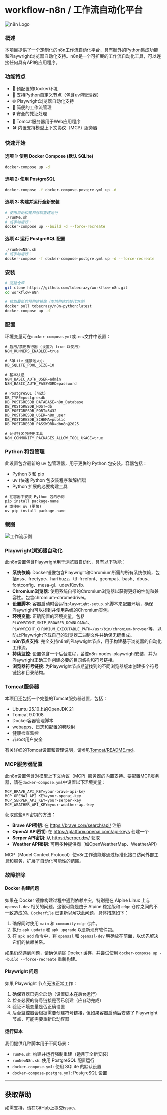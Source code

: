 # workflow-n8n / 工作流自动化平台

![n8n Logo](https://user-images.githubusercontent.com/10284570/173569848-c624317f-42b1-45a6-ab09-f0ea3c247648.png)

### 概述
本项目提供了一个定制化的n8n工作流自动化平台，具有额外的Python集成功能和Playwright浏览器自动化支持。n8n是一个可扩展的工作流自动化工具，可以连接任何具有API的应用程序。

### 功能特点
- 🚀 预配置的Docker环境
- 🐍 支持Python自定义节点（包含uv包管理器）
- 🌐 Playwright浏览器自动化支持
- 🔄 简便的工作流管理
- 🔒 安全的凭证处理
- 🐳 Tomcat服务器用于Web应用程序
- 🛠️ 内置支持模型上下文协议（MCP）服务器

### 快速开始

#### 选项 1: 使用 Docker Compose (默认 SQLite)
```bash
docker-compose up -d
```

#### 选项 2: 使用 PostgreSQL
```bash
docker-compose -f docker-compose-postgre.yml up -d
```

#### 选项 3: 构建并运行全新安装
```bash
# 使用自动构建和强制重建运行
./runMe.sh
# 或手动运行：
docker-compose up --build -d --force-recreate
```

#### 选项 4: 运行 PostgreSQL 配置
```bash
./runNewN8n.sh
# 或手动运行：
docker-compose -f docker-compose-postgre.yml up -d --force-recreate
```

### 安装
```bash
# 克隆仓库
git clone https://github.com/tobecrazy/workflow-n8n.git
cd workflow-n8n

# 拉取最新的预构建镜像（本地构建的替代方案）
docker pull tobecrazy/n8n-python:latest
docker-compose up -d
```

### 配置
环境变量可在`docker-compose.yml`或`.env`文件中设置：
```
# 启用/禁用执行器 (设置为 true 以使用)
N8N_RUNNERS_ENABLED=true

# SQLite 连接池大小
DB_SQLITE_POOL_SIZE=10

# 基本认证
N8N_BASIC_AUTH_USER=admin
N8N_BASIC_AUTH_PASSWORD=password

# PostgreSQL (可选)
DB_TYPE=postgresdb
DB_POSTGRESDB_DATABASE=n8n_Database
DB_POSTGRESDB_HOST=db
DB_POSTGRESDB_PORT=5432
DB_POSTGRESDB_USER=n8n_user
DB_POSTGRESDB_SCHEMA=public
DB_POSTGRESDB_PASSWORD=dbn8n@2025

# 允许社区包使用工具
N8N_COMMUNITY_PACKAGES_ALLOW_TOOL_USAGE=true
```

### Python 和包管理

此设置包含最新的 uv 包管理器，用于更快的 Python 包安装。容器包括：
- Python 3 和 pip
- uv (快速 Python 包安装程序和解析器)
- Python 扩展的必要构建工具
```
# 在容器中安装 Python 包的示例
pip install package-name
# 或使用 uv (更快)
uv pip install package-name
```

### 截图
![工作流示例](n8n_mcp_demo.gif)

### Playwright浏览器自动化
此n8n设置包含Playwright用于浏览器自动化，具有以下功能：

- **系统依赖**: Docker镜像包含Playwright和Chromium所需的所有系统依赖，包括nss、freetype、harfbuzz、ttf-freefont、gcompat、bash、dbus、fontconfig、mesa-gl、udev和xvfb。
- **Chromium浏览器**: 使用系统自带的Chromium浏览器以获得更好的性能和兼容性。包含chromium-chromedriver。
- **设置脚本**: 容器启动时会运行`playwright-setup.sh`脚本来配置环境，确保Playwright可以找到并使用系统的Chromium实例。
- **环境变量**: 正确配置的环境变量，包括`PLAYWRIGHT_SKIP_BROWSER_DOWNLOAD=1`、`PLAYWRIGHT_CHROMIUM_EXECUTABLE_PATH=/usr/bin/chromium-browser`等，以防止Playwright下载自己的浏览器二进制文件并确保无缝集成。
- **n8n节点支持**: 完全支持n8n的Playwright节点，用于构建基于浏览器的自动化工作流。
- **持续监控**: 设置包含一个后台进程，监控n8n-nodes-playwright安装，并为Playwright正确工作创建必要的目录结构和符号链接。
- **浏览器符号链接**: 为Playwright节点期望找到的不同浏览器版本创建多个符号链接和目录结构。

### Tomcat服务器
本项目还包括一个完整的Tomcat服务器设置，包括：
- Ubuntu 25.10上的OpenJDK 21
- Tomcat 9.0.108
- Docker容器管理脚本
- webapps、日志和配置的卷映射
- 健康检查监控
- 非root用户安全

有关详细的Tomcat设置和管理说明，请参见[Tomcat/README.md](Tomcat/README.md)。

### MCP服务器配置
此n8n设置包含对模型上下文协议（MCP）服务器的内置支持。要配置MCP服务器，请在`docker-compose.yml`中设置以下环境变量：
```
MCP_BRAVE_API_KEY=your-brave-api-key
MCP_OPENAI_API_KEY=your-openai-key
MCP_SERPER_API_KEY=your-serper-key
MCP_WEATHER_API_KEY=your-weather-api-key
```

获取这些API密钥的方法：
- **Brave API密钥**: 在 https://brave.com/search/api/ 注册
- **OpenAI API密钥**: 在 https://platform.openai.com/api-keys 创建一个
- **Serper API密钥**: 从 https://serper.dev/ 获取
- **Weather API密钥**: 可用多种提供商（如OpenWeatherMap、WeatherAPI）

MCP（Model Context Protocol）使n8n工作流能够通过标准化接口访问外部工具和服务，扩展了自动化可能性的范围。

### 故障排除

#### Docker 构建问题
如果在 Docker 镜像构建过程中遇到依赖冲突，特别是在 Alpine Linux 上与 `openssl-dev` 相关的问题，这很可能是由于 Alpine 稳定版和 `edge` 仓库之间的不一致造成的。`Dockerfile` 已更新以解决此问题，具体措施如下：

1.  确保同时使用 `main` 和 `community` `edge` 仓库。
2.  执行 `apk update` 和 `apk upgrade` 以更新现有软件包。
3.  在 `apk add` 命令中，将 `openssl` 和 `openssl-dev` 明确放在前面，以优先解决它们的依赖关系。

如果仍然遇到问题，请确保清除 Docker 缓存，并尝试使用 `docker-compose up --build --force-recreate` 重新构建。

#### Playwright 问题
如果 Playwright 节点无法正常工作：
1. 确保容器已完全启动（设置脚本在后台运行）
2. 检查必要的符号链接是否已创建（应自动完成）
3. 验证环境变量是否正确设置
4. 后台监控器会根据需要创建符号链接，但如果容器启动后安装了 Playwright 节点，可能需要重新启动容器

#### 运行脚本
我们提供几种脚本用于不同场景：
- `runMe.sh`: 构建并运行强制重建（适用于全新安装）
- `runNewN8n.sh`: 使用 PostgreSQL 配置运行
- `docker-compose.yml`: 使用 SQLite 的默认设置
- `docker-compose-postgre.yml`: PostgreSQL 设置

---

## 获取帮助
如需支持，请在GitHub上提交issue。